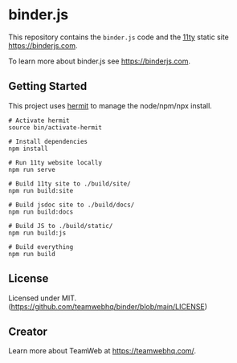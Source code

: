 # binder.js

This repository contains the `binder.js` code and the [11ty](https://www.11ty.dev/) static site https://binderjs.com.  

To learn more about binder.js see https://binderjs.com.

## Getting Started

This project uses [hermit](https://cashapp.github.io/hermit/usage/get-started/) to manage the node/npm/npx install.

```
# Activate hermit
source bin/activate-hermit

# Install dependencies
npm install

# Run 11ty website locally
npm run serve

# Build 11ty site to ./build/site/
npm run build:site

# Build jsdoc site to ./build/docs/
npm run build:docs

# Build JS to ./build/static/
npm run build:js

# Build everything
npm run build
```

## License

Licensed under MIT. (https://github.com/teamwebhq/binder/blob/main/LICENSE)


## Creator

Learn more about TeamWeb at https://teamwebhq.com/.
